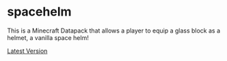 # spacehelm

This is a Minecraft Datapack that allows a player to equip a glass block
as a helmet, a vanilla space helm!

[Latest Version](https://github.com/koenbollen/spacehelm/archive/master.zip)

